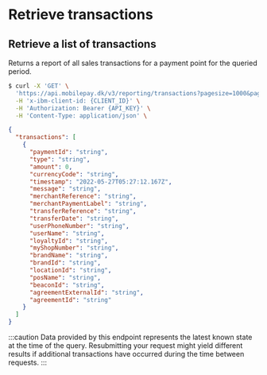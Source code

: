 # Retrieve transactions

## Retrieve a list of transactions

Returns a report of all sales transactions for a payment point for the queried period.

```bash title="Request curl example"
$ curl -X 'GET' \
  'https://api.mobilepay.dk/v3/reporting/transactions?pagesize=1000&pagenumber=1' \
  -H 'x-ibm-client-id: {CLIENT_ID}' \
  -H 'Authorization: Bearer {API_KEY}' \
  -H 'Content-Type: application/json' \
```

```json title="Response JSON example"
{
  "transactions": [
    {
      "paymentId": "string",
      "type": "string",
      "amount": 0,
      "currencyCode": "string",
      "timestamp": "2022-05-27T05:27:12.167Z",
      "message": "string",
      "merchantReference": "string",
      "merchantPaymentLabel": "string",
      "transferReference": "string",
      "transferDate": "string",
      "userPhoneNumber": "string",
      "userName": "string",
      "loyaltyId": "string",
      "myShopNumber": "string",
      "brandName": "string",
      "brandId": "string",
      "locationId": "string",
      "posName": "string",
      "beaconId": "string",
      "agreementExternalId": "string",
      "agreementId": "string"
    }
  ]
}
```
:::caution
Data provided by this endpoint represents the latest known state at the time of the query. Resubmitting your request might yield different results if additional transactions have occurred during the time between requests.
:::